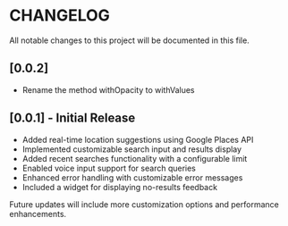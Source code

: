 # CHANGELOG

All notable changes to this project will be documented in this file.

## [0.0.2]
- Rename the method withOpacity to withValues

## [0.0.1] - Initial Release
- Added real-time location suggestions using Google Places API
- Implemented customizable search input and results display
- Added recent searches functionality with a configurable limit
- Enabled voice input support for search queries
- Enhanced error handling with customizable error messages
- Included a widget for displaying no-results feedback

Future updates will include more customization options and performance enhancements.
